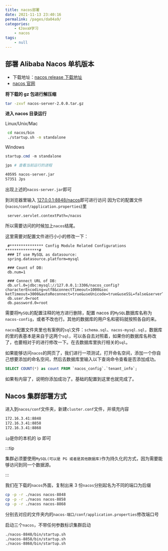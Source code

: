 ```yaml
---
title: nacos部署
date: 2021-11-13 23:40:16
permalink: /pages/da04a9/
categories:
    - 《Java》学习
    - nacos
tags:
    - null
---
```


## 部署 Alibaba Nacos 单机版本

-   下载地址：[nacos release 下载地址](https://github.com/alibaba/nacos/releases)
-   [nacos 官网](https://nacos.io/zh-cn/index.html)

**将下载的 gz 包进行解压缩**

```bash
tar -zxvf nacos-server-2.0.0.tar.gz
```

**进入 nacos 目录运行**

Linux/Unix/Mac

```bash
 cd nacos/bin
 ./startup.sh -m standalone
```

Windows

```powershell
startup.cmd -m standalone
```

```bash
jps # 查看当前运行的进程

40595 nacos-server.jar
57351 Jps
```

出现上述的`nacos-server.jar`即可

到浏览器里输入 [127.0.0.1:8848/nacos](127.0.0.1:8848/nacos)即可进行访问
因为它的配置文件(`nacos/conf/application.properties`)里

```properties
 server.servlet.contextPath=/nacos
```

所以需要访问的时候加上`nacos`结尾。

这里需要对配置文件进行小小的修改一下：

```properties
 #*************** Config Module Related Configurations ***************#
 ### If use MySQL as datasource:
 spring.datasource.platform=mysql

 ### Count of DB:
 db.num=1

 ### Connect URL of DB:
 db.url.0=jdbc:mysql://127.0.0.1:3306/nacos_config?characterEncoding=utf8&connectTimeout=1000&soc    ketTimeout=3000&autoReconnect=true&useUnicode=true&useSSL=false&serverTimezone=UTC
 db.user.0=root
 db.password.0=root
```

需要将`MySQL`的配置注释的地方进行删除，配置 nacos 的`MySQL`数据库名称为`nacos-config`，或者不改也行。其他的数据库的用户名和密码就按照各自的来。

`nacos`配置文件夹里也有案例的`sql`文件：`schema.sql`、`nacos-mysql.sql`，数据库的里的表基本是来自于这两个`sql`，可以各自去对照着，如果你的数据库名称改了，也要相对于的进行修改一下。在去数据库里执行相关的`sql`。

如果能够访问`nacos`的网页了，我们进行一项测试，打开命名空间，添加一个你自己想要添加的命名空间，然后去数据库里输入以下查询命令查看是否添加成功。

```sql
SELECT COUNT(*) as count FROM `nacos_config`.`tenant_info`;
```

如果有内容了，说明你添加成功了。基础的配置到这里也就完成了。

## Nacos 集群部署方式

进入到`nacos/conf`文件夹，新建`cluster.conf`文件，并填充内容

```txt
172.16.3.41:8848
172.16.3.41:8858
172.16.3.41:8868
```

`ip`是你的本机的 ip 即可

:::tip

集群必须要使用`MySQL(可以是 PG 或者是其他数据库)`作为持久化的方式，因为需要能够访问到同一个数据源。

:::

我们在下载的`nacos`外面，复制出来 3 份`nacos`分别起名为不同的端口为后缀

```bash
cp -p -r ./nacos nacos-8848
cp -p -r ./nacos nacos-8858
cp -p -r ./nacos nacos-8868
```

分别去对应的文件夹内的`nacos-端口/conf/application.properties`修改端口号

启动三个`nacos`，不带任何参数标识集群启动

```bash
./nacos-8848/bin/startup.sh
./nacos-8858/bin/startup.sh
./nacos-8868/bin/startup.sh
```
